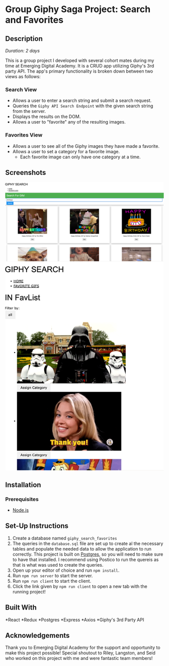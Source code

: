 # Group Giphy Saga Project: Search and Favorites

## Description

_Duration: 2 days_

This is a group project I developed with several cohort mates during my time at Emerging Digital Academy. It is a CRUD app utilizing Giphy's 3rd party API. The app's primary functionality is broken down between two views as follows:

### Search View

- Allows a user to enter a search string and submit a search request.
- Queries the `Giphy API Search Endpoint` with the given search string from the server.
- Displays the results on the DOM.
- Allows a user to "favorite" any of the resulting images.

### Favorites View

- Allows a user to see all of the Giphy images they have made a favorite.
- Allows a user to set a category for a favorite image.
    - Each favorite image can only have one category at a time.

## Screenshots

![Home Screen](./public/screenshots/screenshot1.png)
![Favorites Screen](./public/screenshots/screenshot2.png)

## Installation

### Prerequisites

- [Node.js](https://nodejs.org/en/)

## Set-Up Instructions

1. Create a database named `giphy_search_favorites`
2. The queries in the `database.sql` file are set up to create al the necessary tables and populate the needed data to allow the application to run correctly. This project is built on [Postgres](https://www.postgresql.org/download/), so you will need to make sure to have that installed. I recommend using Postico to run the quereis as that is what was used to create the queries.
3. Open up your editor of choice and run `npm install`.
4. Run `npm run server` to start the server.
5. Run `npm run client` to start the client.
6. Click the link given by `npm run client` to open a new tab with the running project!

## Built With

*React
*Redux
*Postgres
*Express
*Axios
*Giphy's 3rd Party API

## Acknowledgements

Thank you to Emerging Digital Academy for the support and opportunity to make this project possible! Special shoutout to Riley, Langston, and Seid who worked on this project with me and were fantastic team members!

